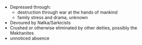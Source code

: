 - Depressed through:
	- destruction through war at the hands of mankind
	- family stress and drama, unknown
- Devoured by Nølka/Sarkicists
- Crushed or otherwise eliminated by other deities, possibly the Mekhanites
- unnoticed absence
